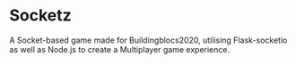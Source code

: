# Socketz
A Socket-based game made for Buildingblocs2020, utilising Flask-socketio as well as Node.js to create a Multiplayer game experience.
